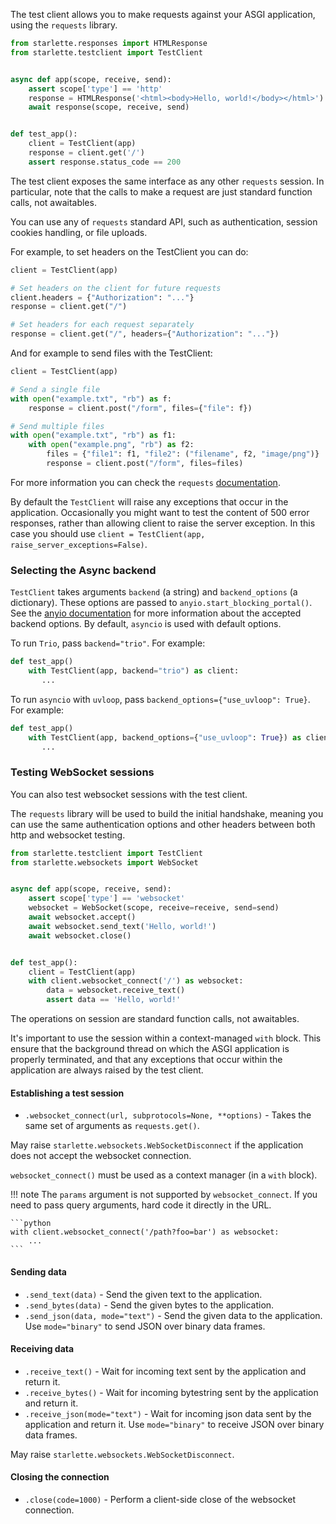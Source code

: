 
The test client allows you to make requests against your ASGI application,
using the `requests` library.

```python
from starlette.responses import HTMLResponse
from starlette.testclient import TestClient


async def app(scope, receive, send):
    assert scope['type'] == 'http'
    response = HTMLResponse('<html><body>Hello, world!</body></html>')
    await response(scope, receive, send)


def test_app():
    client = TestClient(app)
    response = client.get('/')
    assert response.status_code == 200
```

The test client exposes the same interface as any other `requests` session.
In particular, note that the calls to make a request are just standard
function calls, not awaitables.

You can use any of `requests` standard API, such as authentication, session
cookies handling, or file uploads.

For example, to set headers on the TestClient you can do:

```python
client = TestClient(app)

# Set headers on the client for future requests
client.headers = {"Authorization": "..."}
response = client.get("/")

# Set headers for each request separately
response = client.get("/", headers={"Authorization": "..."})
```

And for example to send files with the TestClient:

```python
client = TestClient(app)

# Send a single file
with open("example.txt", "rb") as f:
    response = client.post("/form", files={"file": f})

# Send multiple files
with open("example.txt", "rb") as f1:
    with open("example.png", "rb") as f2:
        files = {"file1": f1, "file2": ("filename", f2, "image/png")}
        response = client.post("/form", files=files)
```

For more information you can check the `requests` [documentation](https://requests.readthedocs.io/en/master/user/advanced/).

By default the `TestClient` will raise any exceptions that occur in the
application. Occasionally you might want to test the content of 500 error
responses, rather than allowing client to raise the server exception. In this
case you should use `client = TestClient(app, raise_server_exceptions=False)`.

### Selecting the Async backend

`TestClient` takes arguments `backend` (a string) and `backend_options` (a dictionary).
These options are passed to `anyio.start_blocking_portal()`. See the [anyio documentation](https://anyio.readthedocs.io/en/stable/basics.html#backend-options)
for more information about the accepted backend options.
By default, `asyncio` is used with default options.

To run `Trio`, pass `backend="trio"`. For example:

```python
def test_app()
    with TestClient(app, backend="trio") as client:
       ...
```

To run `asyncio` with `uvloop`, pass `backend_options={"use_uvloop": True}`.  For example:

```python
def test_app()
    with TestClient(app, backend_options={"use_uvloop": True}) as client:
       ...
```

### Testing WebSocket sessions

You can also test websocket sessions with the test client.

The `requests` library will be used to build the initial handshake, meaning you
can use the same authentication options and other headers between both http and
websocket testing.

```python
from starlette.testclient import TestClient
from starlette.websockets import WebSocket


async def app(scope, receive, send):
    assert scope['type'] == 'websocket'
    websocket = WebSocket(scope, receive=receive, send=send)
    await websocket.accept()
    await websocket.send_text('Hello, world!')
    await websocket.close()


def test_app():
    client = TestClient(app)
    with client.websocket_connect('/') as websocket:
        data = websocket.receive_text()
        assert data == 'Hello, world!'
```

The operations on session are standard function calls, not awaitables.

It's important to use the session within a context-managed `with` block. This
ensure that the background thread on which the ASGI application is properly
terminated, and that any exceptions that occur within the application are
always raised by the test client.

#### Establishing a test session

* `.websocket_connect(url, subprotocols=None, **options)` - Takes the same set of arguments as `requests.get()`.

May raise `starlette.websockets.WebSocketDisconnect` if the application does not accept the websocket connection.

`websocket_connect()` must be used as a context manager (in a `with` block).

!!! note
    The `params` argument is not supported by `websocket_connect`. If you need to pass query arguments, hard code it
    directly in the URL.

    ```python
    with client.websocket_connect('/path?foo=bar') as websocket:
        ...
    ```

#### Sending data

* `.send_text(data)` - Send the given text to the application.
* `.send_bytes(data)` - Send the given bytes to the application.
* `.send_json(data, mode="text")` - Send the given data to the application. Use `mode="binary"` to send JSON over binary data frames.

#### Receiving data

* `.receive_text()` - Wait for incoming text sent by the application and return it.
* `.receive_bytes()` - Wait for incoming bytestring sent by the application and return it.
* `.receive_json(mode="text")` - Wait for incoming json data sent by the application and return it. Use `mode="binary"` to receive JSON over binary data frames.

May raise `starlette.websockets.WebSocketDisconnect`.

#### Closing the connection

* `.close(code=1000)` - Perform a client-side close of the websocket connection.
